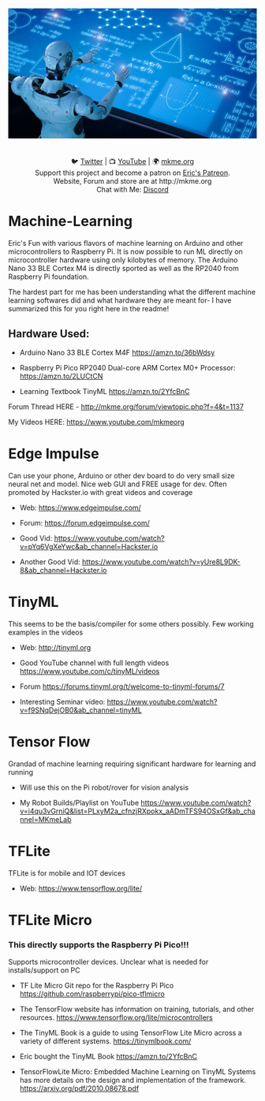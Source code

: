 
<p align="center">
<br>
 <img src="https://github.com/MKme/Machine-Learning/blob/main/Photos/machine-learning.jpg" width="700"/>
 <br>

<br>
<br>
🐦 <a href="https://twitter.com/mkmeorg">Twitter</a>
| 📺 <a href="https://www.youtube.com/mkmeorg">YouTube</a>
| 🌍 <a href="http://www.mkme.org">mkme.org</a><br>
Support this project and become a patron on <a href="http://mkme.org/patreon">Eric's Patreon</a>.<br>
Website, Forum and store are at http://mkme.org <br>
Chat with Me: <a href="https://discord.gg/j9S4Fgv">Discord</a></b>
</p>


# Machine-Learning
Eric's Fun with various flavors of machine learning on Arduino and other microcontrollers to Raspberry Pi. It is now possible to run ML directly on microcontroller hardware using only
kilobytes of memory.  The Arduino Nano 33 BLE Cortex M4 is directly sported as well as the RP2040 from Raspberry Pi foundation.

The hardest part for me has been understanding what the different machine learning softwares did and what hardware they are meant for- I have summarized this for you right here in the readme! 



## Hardware Used:

- Arduino Nano 33 BLE Cortex M4F https://amzn.to/36bWdsy

- Raspberry Pi Pico RP2040 Dual-core ARM Cortex M0+ Processor: https://amzn.to/2LUCtCN

- Learning Textbook TinyML https://amzn.to/2YfcBnC


Forum Thread HERE - http://mkme.org/forum/viewtopic.php?f=4&t=1137

My Videos HERE: https://www.youtube.com/mkmeorg


# Edge Impulse 

Can use your phone, Arduino or other dev board to do very small size neural net and model.  Nice web GUI and FREE usage for dev. Often promoted by Hackster.io with great videos and coverage

- Web: https://www.edgeimpulse.com/

- Forum: https://forum.edgeimpulse.com/

- Good Vid: https://www.youtube.com/watch?v=pYq6VgXeYwc&ab_channel=Hackster.io

- Another Good Vid:  https://www.youtube.com/watch?v=yUre8L9DK-8&ab_channel=Hackster.io


# TinyML

This seems to be the basis/compiler for some others possibly.  Few working examples in the videos 

- Web: http://tinyml.org

- Good YouTube channel with full length videos https://www.youtube.com/c/tinyML/videos

- Forum https://forums.tinyml.org/t/welcome-to-tinyml-forums/7

- Interesting Seminar video: https://www.youtube.com/watch?v=f9SNqDejOB0&ab_channel=tinyML


# Tensor Flow
 
Grandad of machine learning requiring significant hardware for learning and running

- Will use this on the Pi robot/rover for vision analysis

- My Robot Builds/Playlist on YouTube https://www.youtube.com/watch?v=i4qu3vGrniQ&list=PLxyM2a_cfnzjRXpokx_aADmTFS94OSxGf&ab_channel=MKmeLab


# TFLite 

TFLite is for mobile and IOT devices

- Web:  https://www.tensorflow.org/lite/


# TFLite Micro

### This directly supports the Raspberry Pi Pico!!!  

Supports microcontroller devices. Unclear what is needed for installs/support on PC

- TF Lite Micro Git repo for the Raspberry Pi Pico https://github.com/raspberrypi/pico-tflmicro

- The TensorFlow website has information on training, tutorials, and other resources. https://www.tensorflow.org/lite/microcontrollers

- The TinyML Book is a guide to using TensorFlow Lite Micro across a variety of different systems. https://tinymlbook.com/

- Eric bought the TinyML Book https://amzn.to/2YfcBnC

- TensorFlowLite Micro: Embedded Machine Learning on TinyML Systems has more details on the design and implementation of the framework. https://arxiv.org/pdf/2010.08678.pdf





